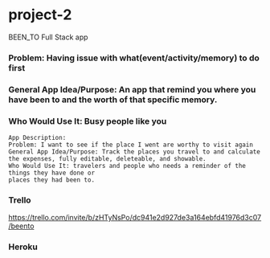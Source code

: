 # project-2
BEEN_TO Full Stack app
### Problem: Having issue with what(event/activity/memory) to do first
### General App Idea/Purpose: An app that remind you where you have been to and the worth of that specific memory.
### Who Would Use It: Busy people like you

```````````````````````````````
App Description:
Problem: I want to see if the place I went are worthy to visit again
General App Idea/Purpose: Track the places you travel to and calculate the expenses, fully editable, deleteable, and showable.
Who Would Use It: travelers and people who needs a reminder of the things they have done or
places they had been to.
`````````````````````````````````````````````````````````````````````````````````
### Trello

https://trello.com/invite/b/zHTyNsPo/dc941e2d927de3a164ebfd41976d3c07/beento


### Heroku
